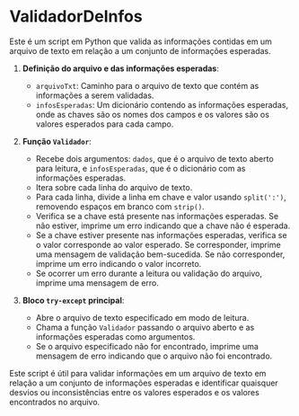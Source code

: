 # ValidadorDeInfos
 
Este é um script em Python que valida as informações contidas em um arquivo de texto em relação a um conjunto de informações esperadas.

1. **Definição do arquivo e das informações esperadas**:
   - `arquivoTxt`: Caminho para o arquivo de texto que contém as informações a serem validadas.
   - `infosEsperadas`: Um dicionário contendo as informações esperadas, onde as chaves são os nomes dos campos e os valores são os valores esperados para cada campo.

2. **Função `Validador`**:
   - Recebe dois argumentos: `dados`, que é o arquivo de texto aberto para leitura, e `infosEsperadas`, que é o dicionário com as informações esperadas.
   - Itera sobre cada linha do arquivo de texto.
   - Para cada linha, divide a linha em chave e valor usando `split(':')`, removendo espaços em branco com `strip()`.
   - Verifica se a chave está presente nas informações esperadas. Se não estiver, imprime um erro indicando que a chave não é esperada.
   - Se a chave estiver presente nas informações esperadas, verifica se o valor corresponde ao valor esperado. Se corresponder, imprime uma mensagem de validação bem-sucedida. Se não corresponder, imprime um erro indicando o valor incorreto.
   - Se ocorrer um erro durante a leitura ou validação do arquivo, imprime uma mensagem de erro.

3. **Bloco `try-except` principal**:
   - Abre o arquivo de texto especificado em modo de leitura.
   - Chama a função `Validador` passando o arquivo aberto e as informações esperadas como argumentos.
   - Se o arquivo especificado não for encontrado, imprime uma mensagem de erro indicando que o arquivo não foi encontrado.

Este script é útil para validar informações em um arquivo de texto em relação a um conjunto de informações esperadas e identificar quaisquer desvios ou inconsistências entre os valores esperados e os valores encontrados no arquivo.
